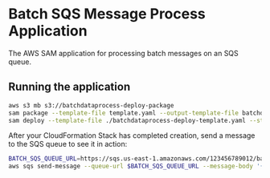 # Batch SQS Message Process Application

The AWS SAM application for processing batch messages on an SQS queue.

## Running the application

```bash
aws s3 mb s3://batchdataprocess-deploy-package
sam package --template-file template.yaml --output-template-file batchdataprocess-deploy-template.yaml --s3-bucket 'batchdataprocess-deploy-package'
sam deploy --template-file ./batchdataprocess-deploy-template.yaml --stack-name batch-data-processor --capabilities CAPABILITY_IAM
```

After your CloudFormation Stack has completed creation, send a message to the SQS queue to see it in action:

```bash
BATCH_SQS_QUEUE_URL=https://sqs.us-east-1.amazonaws.com/123456789012/batch-sqs-queue; \
aws sqs send-message --queue-url $BATCH_SQS_QUEUE_URL --message-body '{ "myMessage": "Hello SAM!" }'
```